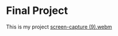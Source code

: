 # Final Project 
 This is my project
[screen-capture (9).webm](https://user-images.githubusercontent.com/89351301/209857940-eb6ce144-951a-4b45-9c69-84d1682e8dbf.webm)
